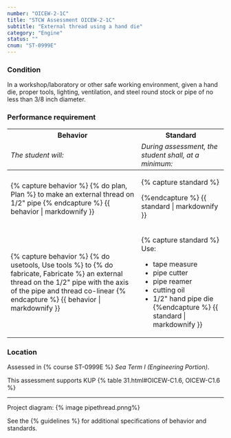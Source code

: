 ```yaml
---
number: "OICEW-2-1C"
title: "STCW Assessment OICEW-2-1C"
subtitle: "External thread using a hand die"
category: "Engine"
status: ""
cnum: "ST-0999E"
---
```

### Condition

In a workshop/laboratory or other safe working environment, given a hand die, proper tools, lighting, ventilation, and steel round stock or pipe of no less than 3/8 inch diameter.

### Performance requirement 

<table width='100%' class='Guidelines'>
 <thead>
 <tr>
     <th class='thirty'>Behavior</th>
     <th class='seventy'>Standard</th>
 </tr>
 <tr>
     <td><em>The student will:</em></td>
     <td><em>During assessment, the student shall, at a minimum:</em></td>
 </tr>
 </thead>
 <tbody>
 

<tr><td>

{% capture behavior %}
{% do plan, Plan %} to make an external thread on 1/2" pipe
{% endcapture %}
{{ behavior | markdownify }}

</td><td>

{% capture standard %}

{%endcapture %}
{{ standard | markdownify }}

</td></tr>



<tr><td>

{% capture behavior %}
{% do usetools, Use tools %} to {% do fabricate, Fabricate %} an external thread on the 1/2" pipe with the axis of the pipe and thread co-linear
{% endcapture %}
{{ behavior | markdownify }}

</td><td>

{% capture standard %}
Use:

  * tape measure
  * pipe cutter
  * pipe reamer
  * cutting oil
  * 1/2" hand pipe die
{%endcapture %}
{{ standard | markdownify }}

</td></tr>



 </tbody>
 </table>

### Location

Assessed in  {% course  ST-0999E %}  *Sea Term I (Engineering Portion)*.

This assessment supports KUP {% table 31.html#OICEW-C1.6, OICEW-C1.6 %}

***

Project diagram: {% image pipethread.pnng%}



See the {% guidelines %} for additional specifications of behavior and standards.